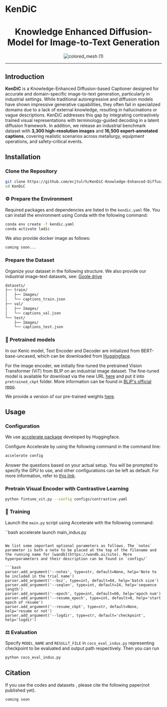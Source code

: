 # KenDiC
<div align="center">

<h1> Knowledge Enhanced Diffusion-Model for Image-to-Text Generation </h1>


![colored_mesh (1)](images/fig00.jpg)
</div>

---

## Introduction
**KenDiC** is a Knowledge-Enhanced Diffusion-based Captioner designed for accurate and domain-specific image-to-text generation, particularly in industrial settings. While traditional autoregressive and diffusion models have shown impressive generative capabilities, they often fail in specialized domains due to a lack of external knowledge, resulting in hallucinations or vague descriptions. KenDiC addresses this gap by integrating contrastively trained visual representations with terminology-guided decoding in a latent diffusion framework. In addition, we release an industrial benchmark dataset with **3,300 high-resolution images** and **16,500 expert-annotated captions**, covering realistic scenarios across metallurgy, equipment operations, and safety-critical events.


## Installation

###  Clone the Repository
```bash
git clone https://github.com/ecjtulrh/KenDiC-Knowledge-Enhanced-Diffusion-Model-for-Image-to-Text-Generation/
cd KenDiC
```
### ⚙️ Prepare the Environment
Required packages and dependencies are listed in the `kendic.yaml` file. You can install the environment using Conda with the following command:

```bash
conda env create -f kendic.yaml
conda activate ladic
```

We also provide docker image as follows:

```bash
coming soon...
```



### Prepare the Dataset
Organize your dataset in the following structure. We also provide our industrial image-text datasets, see: [Goole drive](https://drive.google.com/drive/folders/1n4AB3W1UFCIj3DzjqE_qbSnYVewV72xO?usp=drive_link)
```bash
datasets/
├── train/
│   ├── Images/
│   └── captions_train.json
├── val/
│   ├── Images/
│   └── captions_val.json
└── test/
    ├── Images/
    └── captions_test.json
```
### 🧰 Pretrained models

In our Kenic model, Text Encoder and Decoder are initialized from BERT-base-uncased, which can be downloaded from [Huggingface](https://huggingface.co/bert-base-uncased).

For the image encoder, we initially fine-tuned the pretrained Vision Transformer (ViT) from BLIP on an industrial image dataset. The fine-tuned model is available for download via the new URL [here](https://storage.googleapis.com/sfr-vision-language-research/BLIP/models/model_base_capfilt_large.pth) and put it into `pretrained_ckpt` folder. More information can be found in [BLIP&#39;s official repo](https://github.com/salesforce/BLIP).

We provide a version of our pre-trained weights [here](https://drive.google.com/file/d/1oJptCY4oGkMP-LSTIgfx0mFJfMDpH0uG/view?usp=drive_link).



## Usage

### Configuration

We use [accelerate package](https://huggingface.co/docs/accelerate/index) developed by Huggingface.

Configure Accelerate by using the following command in the command line:

```bash
accelerate config
```
Answer the questions based on your actual setup. You will be prompted to specify the GPU to use, and other configurations can be left as default. For more information, refer to [this link](https://huggingface.co/docs/accelerate/v0.13.2/en/quicktour#launching-your-distributed-script).

### Pretrain Visual Encoder with Contrastive Learning

```bash
python fintune_vit.py --config configs/contrastive.yaml
```

### 🎇 Training

Launch the `main.py` script using Accelerate with the following command:

``bash
accelerate launch main_indus.py 
```

We list some important optional parameters as follows. The `notes` parameter is both a note to be placed at the top of the filename and the running name for [wandb](https://wandb.ai/site). More hyperparameters and their description can be found in `configs/`

```bash
parser.add_argument('--notes', type=str, default=None, help='Note to be included in the trial name')
parser.add_argument('--bsz', type=int, default=64, help='batch size')
parser.add_argument('--seqlen', type=int, default=24, help='sequence length')
parser.add_argument('--epoch', type=int, default=60, help='epoch num')
parser.add_argument('--resume_epoch', type=int, default=0, help='start epoch of resume')
parser.add_argument('--resume_ckpt', type=str, default=None, help='resume or not')
parser.add_argument('--logdir', type=str, default='checkpoint', help='logdir')
```

### ⚖️ Evaluation

Specify `MODEL_NAME` and `RESULLT_FILE` in `coco_eval_indus.py` representing checkpoint to be evaluated and output path respectively. Then you can run

```bash
python coco_eval_indus.py
```

## Citation

If you use the codes and datasets , please cite the following paper(not published yet).

```
coming soon
```






